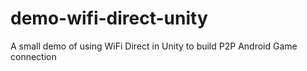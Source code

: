 # demo-wifi-direct-unity
A small demo of using WiFi Direct in Unity to build P2P Android Game connection
